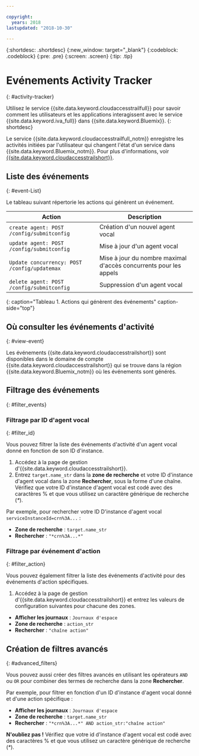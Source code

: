 ```yaml
---

copyright:
  years: 2018
lastupdated: "2018-10-30"

---
```


{:shortdesc: .shortdesc}
{:new_window: target="_blank"}
{:codeblock: .codeblock}
{:pre: .pre}
{:screen: .screen}
{:tip: .tip}


# Evénements Activity Tracker
{: #activity-tracker}

Utilisez le service {{site.data.keyword.cloudaccesstrailfull}} pour savoir comment les utilisateurs et les applications interagissent avec le service {{site.data.keyword.iva_full}} dans {{site.data.keyword.Bluemix}}. {: shortdesc}

Le service {{site.data.keyword.cloudaccesstrailfull_notm}} enregistre les activités initiées par l'utilisateur qui changent l'état d'un service dans {{site.data.keyword.Bluemix_notm}}. Pour plus d'informations, voir [{{site.data.keyword.cloudaccesstrailshort}}](../cloud-activity-tracker/index.html#getting-started-with-cla).

## Liste des événements
{: #event-List}

Le tableau suivant répertorie les actions qui génèrent un événement.

|Action| Description |
| --- | ---- |
| `create agent: POST /config/submitconfig` | Création d'un nouvel agent vocal |
| `update agent: POST /config/submitconfig` | Mise à jour d'un agent vocal |
| `Update concurrency: POST /config/updatemax` | Mise à jour du nombre maximal d'accès concurrents pour les appels |
| `delete agent: POST /config/submitconfig` | Suppression d'un agent vocal |
{: caption="Tableau 1. Actions qui génèrent des événements" caption-side="top"}

## Où consulter les événements d'activité
{: #view-event}

Les événements {{site.data.keyword.cloudaccesstrailshort}} sont disponibles dans le domaine de compte {{site.data.keyword.cloudaccesstrailshort}} qui se trouve dans la région {{site.data.keyword.Bluemix_notm}} où les événements sont générés.

## Filtrage des événements
{: #filter_events}

### Filtrage par ID d'agent vocal
{: #filter_id}

Vous pouvez filtrer la liste des événements d'activité d'un agent vocal donné en fonction de son ID d'instance.

1. Accédez à la page de gestion d'{{site.data.keyword.cloudaccesstrailshort}}.
2. Entrez `target.name_str` dans la **zone de recherche** et votre ID d'instance d'agent vocal dans la zone **Rechercher**, sous la forme d'une chaîne. Vérifiez que votre ID d'instance d'agent vocal est codé avec des caractères % et que vous utilisez un caractère générique de recherche (_*_).

Par exemple, pour rechercher votre ID D'instance d'agent vocal `serviceInstanceId=crn%3A...` :

  * **Zone de recherche** : `target.name_str`
  * **Rechercher** : `"*crn%3A...*"`

### Filtrage par événement d'action
{: #filter_action}

Vous pouvez également filtrer la liste des événements d'activité pour des événements d'action spécifiques.

1. Accédez à la page de gestion d'{{site.data.keyword.cloudaccesstrailshort}} et entrez les valeurs de configuration suivantes pour chacune des zones.

  * **Afficher les journaux** : `Journaux d'espace`
  * **Zone de recherche** : `action_str`
  * **Rechercher** : `"chaîne action"`

## Création de filtres avancés
{: #advanced_filters}

Vous pouvez aussi créer des filtres avancés en utilisant les opérateurs `AND` ou `OR` pour combiner des termes de recherche dans la zone **Rechercher**.

Par exemple, pour filtrer en fonction d'un ID d'instance d'agent vocal donné et d'une action spécifique :

* **Afficher les journaux** : `Journaux d'espace`
* **Zone de recherche** : `target.name_str`
* **Rechercher** : `"*crn%3A...*" AND action_str:"chaîne action"`

**N'oubliez pas !** Vérifiez que votre id d'instance d'agent vocal est codé avec des caractères % et que vous utilisez un caractère générique de recherche (_*_).
